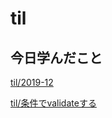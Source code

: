 # til

## 今日学んだこと

[til/2019\-12](https://github.com/tokiohamamatsu/til/blob/master/tir/2019-12.md#12)

[til/条件でvalidateする](https://github.com/tokiohamamatsu/til/blob/master/vuejs/%E6%9D%A1%E4%BB%B6%E3%81%A7validate%E3%81%99%E3%82%8B.md)
